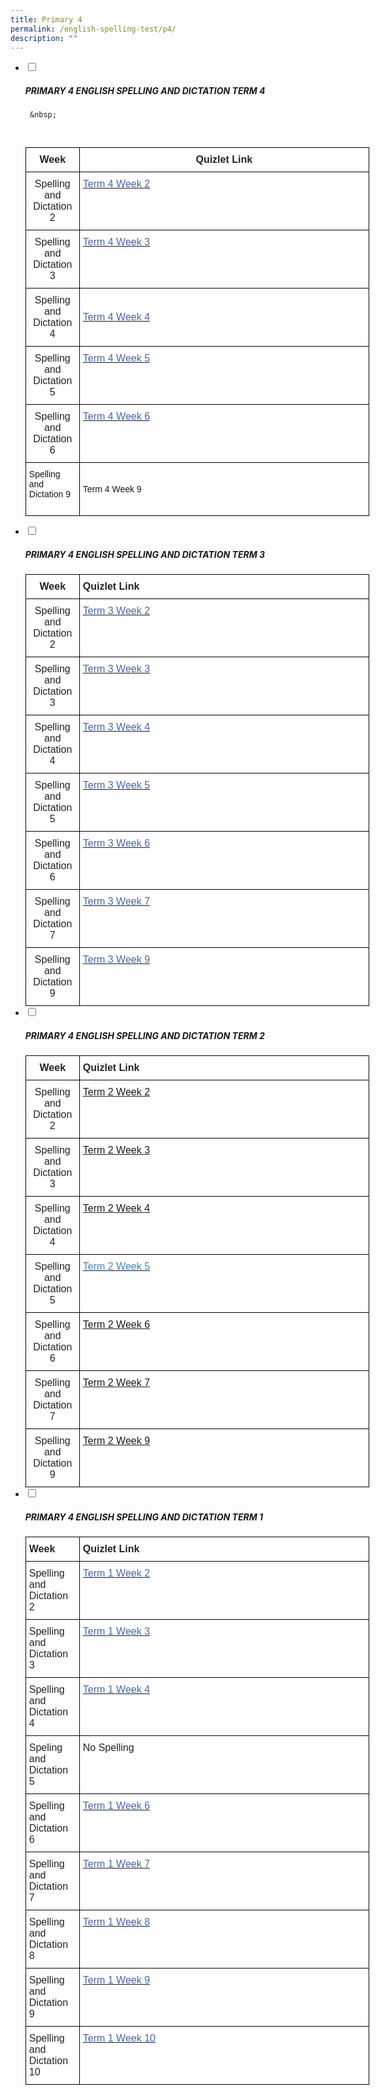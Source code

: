 ```yaml
---
title: Primary 4
permalink: /english-spelling-test/p4/
description: ""
---
```

<ul class="jekyllcodex_accordion">
  <li>
    <input id="accordion1" type="checkbox">
		<label for="accordion1"><h5>PRIMARY 4  ENGLISH SPELLING AND DICTATION TERM 4</h5></label>
    <div>
      <style type="text/css">
.tg  {border-collapse:collapse;border-spacing:0;margin:0px auto;}
.tg td{border-color:black;border-style:solid;border-width:1px;font-family:Arial, sans-serif;font-size:14px;
  overflow:hidden;padding:10px 5px;word-break:normal;}
.tg th{border-color:black;border-style:solid;border-width:1px;font-family:Arial, sans-serif;font-size:14px;
  font-weight:normal;overflow:hidden;padding:10px 5px;word-break:normal;}
.tg .tg-qcrs{background-color:#FFF;color:#0382CB;font-size:16px;text-align:left;vertical-align:top}
.tg .tg-3cbn{background-color:#FFF;color:#222;font-size:16px;font-weight:bold;text-align:center;vertical-align:top}
.tg .tg-qec4{background-color:#FFF;color:#222;font-size:16px;text-align:center;vertical-align:top}
.tg .tg-g6yu{background-color:#FFF;color:#222;font-size:16px;text-align:left;vertical-align:top}
.tg .tg-qtsq{background-color:#FFF;color:#222;font-size:16px;text-align:left;vertical-align:middle}
.tg .tg-zurh{background-color:#FFF;color:#4067AE;font-size:16px;text-align:left;vertical-align:top}
.tg .tg-nnh9{background-color:#ffffff;color:#4067AE;font-size:16px;text-align:left;text-decoration:underline;vertical-align:top}
</style>

	 &nbsp;
 &nbsp; &nbsp;<table style="undefined;table-layout: fixed; width: 550px" class="tg">
<colgroup>
<col style="width: 86px">
<col style="width: 464px">
</colgroup>
<tbody>
  <tr>
    <td class="tg-3cbn">Week</td>
    <td class="tg-3cbn">Quizlet Link</td>
  </tr>
  <tr>
    <td class="tg-qec4">Spelling and Dictation 2</td>
    <td class="tg-qcrs"><a rel="noopener noreferrer" target="_blank" href="https://quizlet.com/_cz7ef0?x=1jqt&amp;i=1c2gxb"><span style="color:#4067AE">Term 4 Week 2</span></a></td>
  </tr>
  <tr>
    <td class="tg-qec4">Spelling and Dictation 3</td>
    <td class="tg-g6yu"><a href="https://quizlet.com/_cz7f4h?x=1jqt&amp;i=1c2gxb"><span style="text-decoration:none;color:#4067AE">Term 4 Week 3</span></a></td>
  </tr>
  <tr>
    <td class="tg-qec4">Spelling and Dictation 4</td>
    <td class="tg-qtsq"><span style="color:#222;background-color:transparent"> </span><a href="https://quizlet.com/_cz7gb2?x=1jqt&amp;i=1c2gxb"><span style="text-decoration:none;color:#4067AE">Term 4 Week 4</span></a></td>
  </tr>
  <tr>
    <td class="tg-qec4">Spelling and Dictation 5</td>
    <td class="tg-zurh"><a href="https://quizlet.com/_cz7hlw?x=1jqt&amp;i=1c2gxb"><span style="text-decoration:none;color:#4067AE">Term 4 Week 5</span></a></td>
  </tr>
  <tr>
    <td class="tg-qec4">Spelling and Dictation 6</td>
    <td class="tg-zurh"><a rel="noopener noreferrer" target="_blank" href="https://quizlet.com/_cz7i8d?x=1jqt&amp;i=1c2gxb"><span style="color:#4067AE">Term 4 Week 6</span></a></td>
  </tr><tr><td>Spelling and Dictation 9
 &nbsp; &nbsp;</td><td><a><span>Term 4 Week 9
 &nbsp;
</span></a></td></tr></tbody>
</table>
    </div>
	</li>
	<li>
    <input id="accordion2" type="checkbox">
    <label for="accordion2"><h5>PRIMARY 4  ENGLISH SPELLING AND DICTATION TERM 3</h5></label>
    <div>
      <style type="text/css">
.tg  {border-collapse:collapse;border-spacing:0;margin:0px auto;}
.tg td{border-color:black;border-style:solid;border-width:1px;font-family:Arial, sans-serif;font-size:14px;
  overflow:hidden;padding:10px 5px;word-break:normal;}
.tg th{border-color:black;border-style:solid;border-width:1px;font-family:Arial, sans-serif;font-size:14px;
  font-weight:normal;overflow:hidden;padding:10px 5px;word-break:normal;}
.tg .tg-sf6z{background-color:#FFF;color:#222;font-size:16px;font-weight:bold;text-align:left;vertical-align:top}
.tg .tg-3cbn{background-color:#FFF;color:#222;font-size:16px;font-weight:bold;text-align:center;vertical-align:top}
.tg .tg-qec4{background-color:#FFF;color:#222;font-size:16px;text-align:center;vertical-align:top}
.tg .tg-zurh{background-color:#FFF;color:#4067AE;font-size:16px;text-align:left;vertical-align:top}
.tg .tg-g6yu{background-color:#FFF;color:#222;font-size:16px;text-align:left;vertical-align:top}
.tg .tg-nnh9{background-color:#ffffff;color:#4067AE;font-size:16px;text-align:left;text-decoration:underline;vertical-align:top}
</style>
<table style="undefined;table-layout: fixed; width: 550px" class="tg">
<colgroup>
<col style="width: 86px">
<col style="width: 464px">
</colgroup>
<tbody>
  <tr>
    <td class="tg-3cbn">Week</td>
    <td class="tg-sf6z">Quizlet Link</td>
  </tr>
  <tr>
    <td class="tg-qec4">Spelling and Dictation 2</td>
    <td class="tg-zurh"><a rel="noopener noreferrer" target="_blank" href="https://quizlet.com/_bt3gfc?x=1jqt&amp;i=1c2gxb"><span style="color:#4067AE">Term 3 Week 2</span></a></td>
  </tr>
  <tr>
    <td class="tg-qec4">Spelling and Dictation 3</td>
    <td class="tg-zurh"><a rel="noopener noreferrer" target="_blank" href="https://quizlet.com/_bt3hk0?x=1jqt&amp;i=1c2gxb"><span style="color:#4067AE">Term 3 Week 3</span></a></td>
  </tr>
  <tr>
    <td class="tg-qec4">Spelling and Dictation 4</td>
    <td class="tg-zurh"><a rel="noopener noreferrer" target="_blank" href="https://quizlet.com/_bt3vdb?x=1jqt&amp;i=1c2gxb"><span style="color:#4067AE">Term 3 Week 4</span></a></td>
  </tr>
  <tr>
    <td class="tg-qec4">Spelling and Dictation 5</td>
    <td class="tg-zurh"><a rel="noopener noreferrer" target="_blank" href="https://quizlet.com/_bt40zh?x=1jqt&amp;i=1c2gxb"><span style="color:#4067AE">Term 3 Week 5</span></a></td>
  </tr>
  <tr>
    <td class="tg-qec4">Spelling and Dictation 6</td>
    <td class="tg-zurh"><a rel="noopener noreferrer" target="_blank" href="https://quizlet.com/_bt41it?x=1jqt&amp;i=1c2gxb"><span style="color:#4067AE">Term 3 Week 6</span></a></td>
  </tr>
  <tr>
    <td class="tg-qec4">Spelling and Dictation 7</td>
    <td class="tg-zurh"><a rel="noopener noreferrer" target="_blank" href="https://quizlet.com/_bt3lce?x=1jqt&amp;i=1c2gxb"><span style="color:#4067AE">Term 3 Week 7</span></a></td>
  </tr>
  <tr>
    <td class="tg-qec4">Spelling and Dictation 9</td>
    <td class="tg-zurh"><a rel="noopener noreferrer" target="_blank" href="https://quizlet.com/_bt4219?x=1jqt&amp;i=1c2gxb"><span style="color:#4067AE">Term 3 Week 9</span></a></td>
  </tr>
</tbody>
</table>
    </div>
	</li>
	<li>
    <input id="accordion3" type="checkbox">
    <label for="accordion3"><h5>PRIMARY 4  ENGLISH SPELLING AND DICTATION TERM 2</h5></label>
    <div>
      <style type="text/css">
.tg  {border-collapse:collapse;border-spacing:0;margin:0px auto;}
.tg td{border-color:black;border-style:solid;border-width:1px;font-family:Arial, sans-serif;font-size:14px;
  overflow:hidden;padding:10px 5px;word-break:normal;}
.tg th{border-color:black;border-style:solid;border-width:1px;font-family:Arial, sans-serif;font-size:14px;
  font-weight:normal;overflow:hidden;padding:10px 5px;word-break:normal;}
.tg .tg-rntz{background-color:#ffffff;color:#00E;font-size:16px;text-align:left;text-decoration:underline;vertical-align:top}
.tg .tg-kztb{background-color:#ffffff;color:#222;font-size:16px;font-weight:bold;text-align:left;vertical-align:top}
.tg .tg-3cbn{background-color:#FFF;color:#222;font-size:16px;font-weight:bold;text-align:center;vertical-align:top}
.tg .tg-qec4{background-color:#FFF;color:#222;font-size:16px;text-align:center;vertical-align:top}
.tg .tg-nnh9{background-color:#ffffff;color:#4067AE;font-size:16px;text-align:left;text-decoration:underline;vertical-align:top}
.tg .tg-g6yu{background-color:#FFF;color:#222;font-size:16px;text-align:left;vertical-align:top}
</style>
<table style="undefined;table-layout: fixed; width: 550px" class="tg">
<colgroup>
<col style="width: 86px">
<col style="width: 464px">
</colgroup>
<tbody>
  <tr>
    <td class="tg-3cbn">Week</td>
    <td class="tg-kztb">Quizlet Link</td>
  </tr>
  <tr>
    <td class="tg-qec4">Spelling and Dictation 2</td>
    <td class="tg-rntz"><a rel="noopener noreferrer" target="_blank" href="https://quizlet.com/_9j2mll?x=1jqt&amp;i=1c2gxb">Term 2 Week 2</a></td>
  </tr>
  <tr>
    <td class="tg-qec4">Spelling and Dictation 3</td>
    <td class="tg-rntz"><a rel="noopener noreferrer" target="_blank" href="https://quizlet.com/_9j2nf5?x=1jqt&amp;i=1c2gxb">Term 2 Week 3</a></td>
  </tr>
  <tr>
    <td class="tg-qec4">Spelling and Dictation 4</td>
    <td class="tg-rntz"><a rel="noopener noreferrer" target="_blank" href="https://quizlet.com/_9j2o77?x=1jqt&amp;i=1c2gxb">Term 2 Week 4</a></td>
  </tr>
  <tr>
    <td class="tg-qec4">Spelling and Dictation 5</td>
    <td class="tg-nnh9"><a rel="noopener noreferrer" target="_blank" href="https://quizlet.com/_9j2p7a?x=1jqt&amp;i=1c2gxb"><span style="text-decoration:none;color:#3D85C6">Term 2 Week 5</span></a></td>
  </tr>
  <tr>
    <td class="tg-qec4">Spelling and Dictation 6</td>
    <td class="tg-rntz"><a rel="noopener noreferrer" target="_blank" href="https://quizlet.com/_9j2q0l?x=1jqt&amp;i=1c2gxb">Term 2 Week 6</a></td>
  </tr>
  <tr>
    <td class="tg-qec4">Spelling and Dictation 7</td>
    <td class="tg-rntz"><a rel="noopener noreferrer" target="_blank" href="https://quizlet.com/_9j2qfj?x=1jqt&amp;i=1c2gxb">Term 2 Week 7</a></td>
  </tr>
  <tr>
    <td class="tg-qec4">Spelling and Dictation 9</td>
    <td class="tg-rntz"><a rel="noopener noreferrer" target="_blank" href="https://quizlet.com/_9j2qzr?x=1jqt&amp;i=1c2gxb">Term 2 Week 9</a></td>
  </tr>
</tbody>
</table>
    </div>
	</li>
	<li>
    <input id="accordion4" type="checkbox">
    <label for="accordion4"><h5>PRIMARY 4  ENGLISH SPELLING AND DICTATION TERM 1</h5></label>
    <div>
      <style type="text/css">
.tg  {border-collapse:collapse;border-spacing:0;margin:0px auto;}
.tg td{border-color:black;border-style:solid;border-width:1px;font-family:Arial, sans-serif;font-size:14px;
  overflow:hidden;padding:10px 5px;word-break:normal;}
.tg th{border-color:black;border-style:solid;border-width:1px;font-family:Arial, sans-serif;font-size:14px;
  font-weight:normal;overflow:hidden;padding:10px 5px;word-break:normal;}
.tg .tg-sf6z{background-color:#FFF;color:#222;font-size:16px;font-weight:bold;text-align:left;vertical-align:top}
.tg .tg-g6yu{background-color:#FFF;color:#222;font-size:16px;text-align:left;vertical-align:top}
.tg .tg-zurh{background-color:#FFF;color:#4067AE;font-size:16px;text-align:left;vertical-align:top}
</style>
<table style="undefined;table-layout: fixed; width: 550px" class="tg">
<colgroup>
<col style="width: 86px">
<col style="width: 464px">
</colgroup>
<tbody>
  <tr>
    <td class="tg-sf6z">Week</td>
    <td class="tg-sf6z">Quizlet Link</td>
  </tr>
  <tr>
    <td class="tg-g6yu">Spelling and Dictation 2</td>
    <td class="tg-zurh"><a href="https://quizlet.com/_5njn16?x=1jqt&amp;i=1c2gxb"><span style="text-decoration:none;color:#4067AE">Term 1 Week 2</span></a></td>
  </tr>
  <tr>
    <td class="tg-g6yu">Spelling and Dictation 3</td>
    <td class="tg-zurh"><a href="https://quizlet.com/_5o5gn5?x=1jqt&amp;i=1c2gxb"><span style="text-decoration:none;color:#4067AE">Term 1 Week 3</span></a></td>
  </tr>
  <tr>
    <td class="tg-g6yu">Spelling and Dictation 4</td>
    <td class="tg-zurh"><a href="https://quizlet.com/_5njp80?x=1jqt&amp;i=1c2gxb"><span style="text-decoration:none;color:#4067AE">Term 1 Week 4</span></a></td>
  </tr>
  <tr>
    <td class="tg-g6yu">Speling and Dictation 5</td>
    <td class="tg-g6yu">No Spelling</td>
  </tr>
  <tr>
    <td class="tg-g6yu">Spelling and Dictation 6</td>
    <td class="tg-zurh"><a rel="noopener noreferrer" target="_blank" href="https://quizlet.com/_5nrra3?x=1jqt&amp;i=1c2gxb"><span style="color:#4067AE">Term 1 Week 6</span></a></td>
  </tr>
  <tr>
    <td class="tg-g6yu">Spelling and Dictation 7</td>
    <td class="tg-zurh"><a href="https://quizlet.com/_5o5g5e?x=1jqt&amp;i=1c2gxb"><span style="text-decoration:none;color:#4067AE">Term 1 Week 7</span></a></td>
  </tr>
  <tr>
    <td class="tg-g6yu">Spelling and Dictation 8</td>
    <td class="tg-zurh"><a href="https://quizlet.com/_5njw16?x=1jqt&amp;i=1c2gxb"><span style="text-decoration:none;color:#4067AE">Term 1 Week 8 </span></a></td>
  </tr>
  <tr>
    <td class="tg-g6yu">Spelling and Dictation 9</td>
    <td class="tg-zurh"><a rel="noopener noreferrer" target="_blank" href="https://quizlet.com/_5njssn?x=1jqt&amp;i=1c2gxb"><span style="color:#4067AE">Term 1 Week 9 </span></a></td>
  </tr>
  <tr>
    <td class="tg-g6yu">Spelling and Dictation 10</td>
    <td class="tg-zurh"><a rel="noopener noreferrer" target="_blank" href="https://quizlet.com/_axz1ue?x=1jqt&amp;i=1c2gxb"><span style="color:#4067AE">Term 1 Week 10 </span></a></td>
  </tr>
</tbody>
</table>
    </div>
	</li>
</ul>
